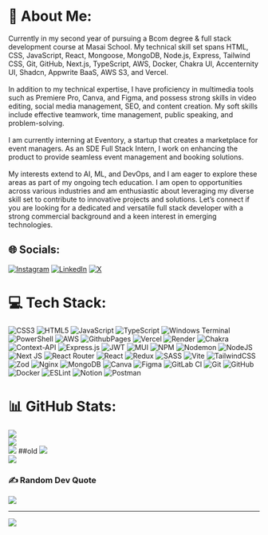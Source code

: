 # 💫 About Me:
Currently in my second year of pursuing a Bcom degree & full stack development course at Masai School. My technical skill set spans HTML, CSS, JavaScript, React, Mongoose, MongoDB, Node.js, Express, Tailwind CSS, Git, GitHub, Next.js, TypeScript, AWS, Docker, Chakra UI, Accenternity UI, Shadcn, Appwrite BaaS, AWS S3, and Vercel.<br><br>In addition to my technical expertise, I have proficiency in multimedia tools such as Premiere Pro, Canva, and Figma, and possess strong skills in video editing, social media management, SEO, and content creation. My soft skills include effective teamwork, time management, public speaking, and problem-solving.<br><br>I am currently interning at Eventory, a startup that creates a marketplace for event managers. As an SDE Full Stack Intern, I work on enhancing the product to provide seamless event management and booking solutions.<br><br>My interests extend to AI, ML, and DevOps, and I am eager to explore these areas as part of my ongoing tech education. I am open to opportunities across various industries and am enthusiastic about leveraging my diverse skill set to contribute to innovative projects and solutions. Let’s connect if you are looking for a dedicated and versatile full stack developer with a strong commercial background and a keen interest in emerging technologies.


## 🌐 Socials:
[![Instagram](https://img.shields.io/badge/Instagram-%23E4405F.svg?logo=Instagram&logoColor=white)](https://instagram.com/bhanu_pratap_2119) [![LinkedIn](https://img.shields.io/badge/LinkedIn-%230077B5.svg?logo=linkedin&logoColor=white)](https://linkedin.com/in/bhanu-pratap-singh-bbb976257) [![X](https://img.shields.io/badge/X-black.svg?logo=X&logoColor=white)](https://x.com/bhanu_pratap_2119) 

# 💻 Tech Stack:
![CSS3](https://img.shields.io/badge/css3-%231572B6.svg?style=plastic&logo=css3&logoColor=white) ![HTML5](https://img.shields.io/badge/html5-%23E34F26.svg?style=plastic&logo=html5&logoColor=white) ![JavaScript](https://img.shields.io/badge/javascript-%23323330.svg?style=plastic&logo=javascript&logoColor=%23F7DF1E) ![TypeScript](https://img.shields.io/badge/typescript-%23007ACC.svg?style=plastic&logo=typescript&logoColor=white) ![Windows Terminal](https://img.shields.io/badge/Windows%20Terminal-%234D4D4D.svg?style=plastic&logo=windows-terminal&logoColor=white) ![PowerShell](https://img.shields.io/badge/PowerShell-%235391FE.svg?style=plastic&logo=powershell&logoColor=white) ![AWS](https://img.shields.io/badge/AWS-%23FF9900.svg?style=plastic&logo=amazon-aws&logoColor=white) ![GithubPages](https://img.shields.io/badge/github%20pages-121013?style=plastic&logo=github&logoColor=white) ![Vercel](https://img.shields.io/badge/vercel-%23000000.svg?style=plastic&logo=vercel&logoColor=white) ![Render](https://img.shields.io/badge/Render-%46E3B7.svg?style=plastic&logo=render&logoColor=white) ![Chakra](https://img.shields.io/badge/chakra-%234ED1C5.svg?style=plastic&logo=chakraui&logoColor=white) ![Context-API](https://img.shields.io/badge/Context--Api-000000?style=plastic&logo=react) ![Express.js](https://img.shields.io/badge/express.js-%23404d59.svg?style=plastic&logo=express&logoColor=%2361DAFB) ![JWT](https://img.shields.io/badge/JWT-black?style=plastic&logo=JSON%20web%20tokens) ![MUI](https://img.shields.io/badge/MUI-%230081CB.svg?style=plastic&logo=mui&logoColor=white) ![NPM](https://img.shields.io/badge/NPM-%23CB3837.svg?style=plastic&logo=npm&logoColor=white) ![Nodemon](https://img.shields.io/badge/NODEMON-%23323330.svg?style=plastic&logo=nodemon&logoColor=%BBDEAD) ![NodeJS](https://img.shields.io/badge/node.js-6DA55F?style=plastic&logo=node.js&logoColor=white) ![Next JS](https://img.shields.io/badge/Next-black?style=plastic&logo=next.js&logoColor=white) ![React Router](https://img.shields.io/badge/React_Router-CA4245?style=plastic&logo=react-router&logoColor=white) ![React](https://img.shields.io/badge/react-%2320232a.svg?style=plastic&logo=react&logoColor=%2361DAFB) ![Redux](https://img.shields.io/badge/redux-%23593d88.svg?style=plastic&logo=redux&logoColor=white) ![SASS](https://img.shields.io/badge/SASS-hotpink.svg?style=plastic&logo=SASS&logoColor=white) ![Vite](https://img.shields.io/badge/vite-%23646CFF.svg?style=plastic&logo=vite&logoColor=white) ![TailwindCSS](https://img.shields.io/badge/tailwindcss-%2338B2AC.svg?style=plastic&logo=tailwind-css&logoColor=white) ![Zod](https://img.shields.io/badge/zod-%233068b7.svg?style=plastic&logo=zod&logoColor=white) ![Nginx](https://img.shields.io/badge/nginx-%23009639.svg?style=plastic&logo=nginx&logoColor=white) ![MongoDB](https://img.shields.io/badge/MongoDB-%234ea94b.svg?style=plastic&logo=mongodb&logoColor=white) ![Canva](https://img.shields.io/badge/Canva-%2300C4CC.svg?style=plastic&logo=Canva&logoColor=white) ![Figma](https://img.shields.io/badge/figma-%23F24E1E.svg?style=plastic&logo=figma&logoColor=white) ![GitLab CI](https://img.shields.io/badge/gitlab%20CI-%23181717.svg?style=plastic&logo=gitlab&logoColor=white) ![Git](https://img.shields.io/badge/git-%23F05033.svg?style=plastic&logo=git&logoColor=white) ![GitHub](https://img.shields.io/badge/github-%23121011.svg?style=plastic&logo=github&logoColor=white) ![Docker](https://img.shields.io/badge/docker-%230db7ed.svg?style=plastic&logo=docker&logoColor=white) ![ESLint](https://img.shields.io/badge/ESLint-4B3263?style=plastic&logo=eslint&logoColor=white) ![Notion](https://img.shields.io/badge/Notion-%23000000.svg?style=plastic&logo=notion&logoColor=white) ![Postman](https://img.shields.io/badge/Postman-FF6C37?style=plastic&logo=postman&logoColor=white)
# 📊 GitHub Stats:
![](https://github-readme-stats.vercel.app/api?username=Bhanupratapsingh21&theme=blue-green&hide_border=false&include_all_commits=true&count_private=true)<br/>
![](https://github-readme-streak-stats.herokuapp.com/?user=Bhanupratapsingh21&theme=blue-green&hide_border=false)<br/>
![](https://github-readme-stats.vercel.app/api/top-langs/?username=Bhanupratapsingh21&theme=blue-green&hide_border=false&include_all_commits=true&count_private=true&layout=compact)
##old
![](https://github-readme-streak-stats.herokuapp.com/?user=bhanupratapsingh21&theme=tokyonight&hide_border=false)<br/>
![](https://github-readme-stats.vercel.app/api/top-langs/?username=bhanupratapsingh21&theme=tokyonight&hide_border=false&include_all_commits=true&count_private=true&layout=compact)

### ✍️ Random Dev Quote
![](https://quotes-github-readme.vercel.app/api?type=horizontal&theme=radical)

---
[![](https://visitcount.itsvg.in/api?id=bhanupratapsingh21&icon=2&color=1)](https://visitcount.itsvg.in)

<!-- Proudly created with GPRM ( https://gprm.itsvg.in ) -->
